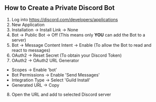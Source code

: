 How to Create a Private Discord Bot 
-----------------------------------


1. Log into https://discord.com/developers/applications
2. New Application
3. Installation -> Install Link -> None
4. Bot -> Public Bot -> Off  (This means only **YOU** can add the Bot to a server)
5. Bot -> Message Content Intent -> Enable (To allow the Bot to read and react to messages)
6. OAuth2 -> Reset Secret (To obtain your Discord Token)
7. OAuth2 -> OAuth2 URL Generator 
  - Scopes -> Enable 'bot'
  - Bot Permissions -> Enable 'Send Messages'
  - Integration Type -> Select 'Guild Install'
  - Generated URL -> Copy
8. Open the URL and add to selected Discord server
